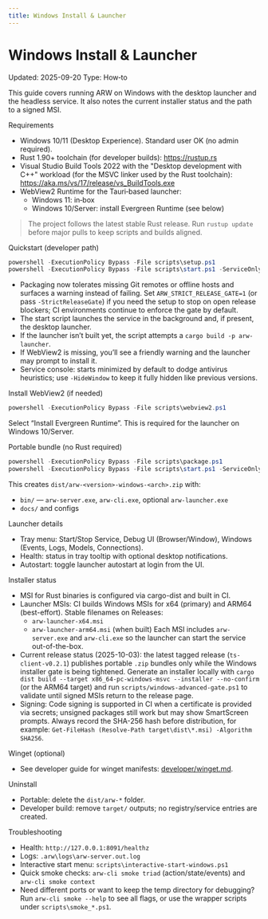 ```yaml
---
title: Windows Install & Launcher
---
```


# Windows Install & Launcher
Updated: 2025-09-20
Type: How‑to

This guide covers running ARW on Windows with the desktop launcher and the headless service. It also notes the current installer status and the path to a signed MSI.

Requirements
- Windows 10/11 (Desktop Experience). Standard user OK (no admin required).
- Rust 1.90+ toolchain (for developer builds): https://rustup.rs
- Visual Studio Build Tools 2022 with the "Desktop development with C++" workload (for the MSVC linker used by the Rust toolchain): https://aka.ms/vs/17/release/vs_BuildTools.exe
- WebView2 Runtime for the Tauri‑based launcher:
  - Windows 11: in‑box
  - Windows 10/Server: install Evergreen Runtime (see below)

> The project follows the latest stable Rust release. Run `rustup update` before major pulls to keep scripts and builds aligned.

Quickstart (developer path)
```powershell
powershell -ExecutionPolicy Bypass -File scripts\setup.ps1
powershell -ExecutionPolicy Bypass -File scripts\start.ps1 -ServiceOnly -WaitHealth
```
- Packaging now tolerates missing Git remotes or offline hosts and surfaces a warning instead of failing. Set `ARW_STRICT_RELEASE_GATE=1` (or pass `-StrictReleaseGate`) if you need the setup to stop on open release blockers; CI environments continue to enforce the gate by default.
- The start script launches the service in the background and, if present, the desktop launcher.
- If the launcher isn’t built yet, the script attempts a `cargo build -p arw-launcher`.
- If WebView2 is missing, you’ll see a friendly warning and the launcher may prompt to install it.
- Service console: starts minimized by default to dodge antivirus heuristics; use `-HideWindow` to keep it fully hidden like
  previous versions.

Install WebView2 (if needed)
```powershell
powershell -ExecutionPolicy Bypass -File scripts\webview2.ps1
```
Select “Install Evergreen Runtime”. This is required for the launcher on Windows 10/Server.

Portable bundle (no Rust required)
```powershell
powershell -ExecutionPolicy Bypass -File scripts\package.ps1
powershell -ExecutionPolicy Bypass -File scripts\start.ps1 -ServiceOnly -UseDist -WaitHealth
```
This creates `dist/arw-<version>-windows-<arch>.zip` with:
- `bin/` — `arw-server.exe`, `arw-cli.exe`, optional `arw-launcher.exe`
- `docs/` and configs

Launcher details
- Tray menu: Start/Stop Service, Debug UI (Browser/Window), Windows (Events, Logs, Models, Connections).
- Health: status in tray tooltip with optional desktop notifications.
- Autostart: toggle launcher autostart at login from the UI.

Installer status
- MSI for Rust binaries is configured via cargo-dist and built in CI.
- Launcher MSIs: CI builds Windows MSIs for x64 (primary) and ARM64 (best-effort). Stable filenames on Releases:
  - `arw-launcher-x64.msi`
  - `arw-launcher-arm64.msi` (when built)
  Each MSI includes `arw-server.exe` and `arw-cli.exe` so the launcher can start the service out-of-the-box.
- Current release status (2025-10-03): the latest tagged release (`ts-client-v0.2.1`) publishes portable `.zip` bundles only while the Windows installer gate is being tightened. Generate an installer locally with `cargo dist build --target x86_64-pc-windows-msvc --installer --no-confirm` (or the ARM64 target) and run `scripts/windows-advanced-gate.ps1` to validate until signed MSIs return to the release page.
- Signing: Code signing is supported in CI when a certificate is provided via secrets; unsigned packages still work but may show SmartScreen prompts. Always record the SHA-256 hash before distribution, for example: `Get-FileHash (Resolve-Path target\dist\*.msi) -Algorithm SHA256`.

Winget (optional)
- See developer guide for winget manifests: [developer/winget.md](../developer/winget.md).

Uninstall
- Portable: delete the `dist/arw-*` folder.
- Developer build: remove `target/` outputs; no registry/service entries are created.

Troubleshooting
- Health: `http://127.0.0.1:8091/healthz`
- Logs: `.arw\logs\arw-server.out.log`
- Interactive start menu: `scripts\interactive-start-windows.ps1`
- Quick smoke checks: `arw-cli smoke triad` (action/state/events) and `arw-cli smoke context`
- Need different ports or want to keep the temp directory for debugging? Run `arw-cli smoke --help` to see all flags, or use the wrapper scripts under `scripts\smoke_*.ps1`.
